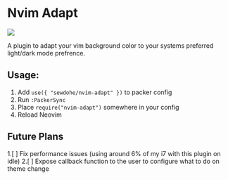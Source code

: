 # Nvim Adapt

![](https://github.com/Sewdohe/Nvim-Adapt/blob/main/nvim-adapt-1.0.gif)

A plugin to adapt your vim background color to your systems preferred light/dark mode prefrence.

## Usage:

1. Add ```use({ "sewdohe/nvim-adapt" })``` to packer config
2. Run ```:PackerSync```
3. Place ```require("nvim-adapt")``` somewhere in your config
4. Reload Neovim

## Future Plans

1.[ ] Fix performance issues (using around 6% of my i7 with this plugin on idle)
2.[ ] Expose callback function to the user to configure what to do on theme change